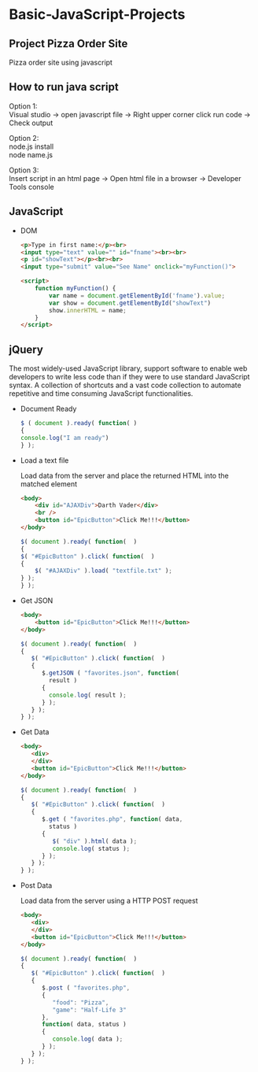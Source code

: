# Basic-JavaScript-Projects

## Project Pizza Order Site

Pizza order site using javascript

## How to run java script

Option 1:  
Visual studio -> open javascript file -> Right upper corner click run code -> Check output

Option 2:  
node.js install  
node name.js

Option 3:  
Insert script in an html page -> Open html file in a browser -> Developer Tools console

## JavaScript

* DOM

    ```html
    <p>Type in first name:</p><br>
    <input type="text" value="" id="fname"><br><br>
    <p id="showText"></p><br><br>
    <input type="submit" value="See Name" onclick="myFunction()">

    <script>
        function myFunction() {
            var name = document.getElementById('fname').value;
            var show = document.getElementById("showText")
            show.innerHTML = name;
        }
   </script>
    ```

## jQuery

The most widely-used JavaScript library, support software to enable web developers to write less code than if they were to use standard JavaScript syntax.
A collection of shortcuts and a vast code collection to automate repetitive and time consuming JavaScript functionalities.

* Document Ready

    ```javascript
    $ ( document ).ready( function( )
    {
    console.log("I am ready")
    } );
    ```

* Load a text file

    Load data from the server and place the returned HTML into the matched element

    ```html
    <body>
        <div id="AJAXDiv">Darth Vader</div>
        <br />
        <button id="EpicButton">Click Me!!!</button>
    </body>
    ```

    ```javascript
    $( document ).ready( function(  )
    {
    $( "#EpicButton" ).click( function(  )
    {
        $( "#AJAXDiv" ).load( "textfile.txt" );
    } );
    } );
    ```

* Get JSON

    ```html
    <body>
        <button id="EpicButton">Click Me!!!</button>
    </body>
    ```
    ```javascript
    $( document ).ready( function(  )
    {
       $( "#EpicButton" ).click( function(  )
       {
          $.getJSON ( "favorites.json", function(
            result )
          {
            console.log( result );
          } );
       } );
    } );
    ```
* Get Data

    ```html
    <body>
       <div>
       </div>
       <button id="EpicButton">Click Me!!!</button>
    </body>
    ```
    ```javascript
    $( document ).ready( function(  )
    {
       $( "#EpicButton" ).click( function(  )
       {
          $.get ( "favorites.php", function( data,
            status )
          {
             $( "div" ).html( data );
             console.log( status );
          } );
       } );
    } );
    ```

* Post Data

    Load data from the server using a HTTP POST request

    ```html
    <body>
       <div>
       </div>
       <button id="EpicButton">Click Me!!!</button>
    </body>
    ```
    ```javascript
    $( document ).ready( function(  )
    {
       $( "#EpicButton" ).click( function(  )
       {
          $.post ( "favorites.php", 
          {
             "food": "Pizza",
             "game": "Half-Life 3"
          },
          function( data, status )
          {
             console.log( data );
          } );
       } );
    } );
